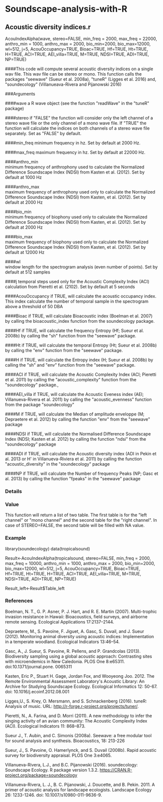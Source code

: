 # Soundscape-analysis-with-R


## Acoustic diversity indices.r

AcouIndexAlpha(wave, stereo=FALSE, min_freq = 2000, max_freq = 22000, anthro_min = 1000, anthro_max = 2000, bio_min=2000, bio_max=12000, wl=512, j=5, AcouOccupancy=TRUE, Bioac=TRUE, Hf=TRUE, Ht=TRUE, H=TRUE, ACI=TRUE, AEI_villa=TRUE, M=TRUE, NDSI=TRUE, ADI=TRUE, NP=TRUE)


####This code will compute several acoustic diversity indices on a single wav file. This wav file can be stereo or mono. This function calls the packages "seewave" (Sueur et al. 2008a), "tuneR" (Ligges et al. 2016) and, "soundecology" (Villanueava-Rivera and Pijanowski 2016)

###Arguments

####wave 
a R wave object (see the function "readWave" in the "tuneR" package)

####stereo 
if "FALSE" the function will consider only the left channel of a stereo wave file or the only channel of a mono wave file.
If "TRUE" the function will calculate the indices on both channels of a stereo wave file separately. Set as "FALSE" by default.

####min_freq
minimum frequency in hz. Set by default at 2000 Hz.

####max_freq
maximum frequency in hz. Set by default at 22000 Hz.

####anthro_min  
minimum frequency of anthrophony used to calculate the Normalized Difference Soundscape Index (NDSI) from Kasten et al. (2012). Set by default at 1000 Hz 

####anthro_max  
maximum frequency of anthrophony used only to calculate the Normalized Difference Soundscape Index (NDSI) from Kasten, et al. (2012). Set by default at 2000 Hz

####bio_min  
minimum frequency of biophony used only to calculate the Normalized Difference Soundscape Index (NDSI) from Kasten, et al. (2012). Set by default at 2000 Hz

####bio_max  
maximum frequency of biophony used only to calculate the Normalized Difference Soundscape Index (NDSI) from Kasten, et al. (2012). Set by default at 12000 Hz 

####wl  
window length for the spectrogram analysis (even number of points). Set by default at 512 samples 

####j
temporal steps used only for the Acoustic Complexity Index (ACI) calculation from Pieretti et al. (2102). Set by default at 5 seconds

####AcouOccupancy
if TRUE, will calculate the acoustic occupancy index. This index calculate the number of temporal sample in the spectrogram above a threshold of 50 DBA 

####Bioac
if TRUE, will calculate Bioacoustic index (Boelman et al. 2007) by calling the bioacoustic_index function from the soundecology package.

####Hf
if TRUE, will calculate the frequency Entropy (Hf; Sueur et al. 2008b) by calling the "sh" function from the "seewave" package.

####Ht
if TRUE, will calculate the temporal Entropy (Ht; Sueur et al. 2008b) by calling the "env" function from the "seewave" package.

####H
if TRUE, will calculate the Entropy index (H; Sueur et al. 2008b) by calling the "sh" and "env" function from the "seewave" package.

####ACI
if TRUE, will calculate the Acoustic Complexity Index (ACI; Pieretti et al. 2011) by calling the "acoustic_complexity" function from the "soundecology" package.,

####AEI_villa
if TRUE, will calculate the Acoustic Eveness index (AEI; Villanueva-Rivera et al. 2011) by calling the "acoustic_evenness" function from the package "soundecology"

####M
if TRUE, will calculate the Median of amplitude enveloppe (M; Depraetere et al. 2012) by calling the function "env" from the "seewave" package

####NDSI
if TRUE, will calculate the Normalised Difference Soundscape Index (NDSI; Kasten et al. 2012) by calling the function "ndsi" from the "soundecology" package

####ADI
if TRUE, will calculate the Acoustic diversity index (ADI in Pekin et al. 2013 or H' in Villanueva-Riviera et al. 2011) by calling the function "acoustic_diversity" in the "soundecology" package

####NP
if TRUE, will calculate the Number of frequency Peaks (NP; Gasc et al. 2013) by calling the function "fpeaks" in the "seewave" package

### Details


### Value
This function will return a list of two table. The first table is for the "left channel" or "mono channel" and the second table for the "right channel". In case of STEREO=FALSE, the second table will be filled with NA value.

### Example

library(soundecology)
data(tropicalsound)

Result<-AcouIndexAlpha(tropicalsound, stereo=FALSE, min_freq = 2000, max_freq = 10000, anthro_min = 1000, anthro_max = 2000, bio_min=2000, bio_max=12000, wl=512, j=5, AcouOccupancy=TRUE, Bioac=TRUE, Hf=TRUE, Ht=TRUE, H=TRUE, ACI=TRUE, AEI_villa=TRUE, M=TRUE, NDSI=TRUE, ADI=TRUE, NP=TRUE)

Result_left<-Result$Table_left


### References

Boelman, N. T., G. P. Asner, P. J. Hart, and R. E. Martin (2007). Multi-trophic invasion resistance in Hawaii: Bioacoustics, field surveys, and airborne remote sensing. Ecological Applications 17:2137–2144. 

Depraetere, M., S. Pavoine, F. Jiguet, A. Gasc, S. Duvail, and J. Sueur (2012). Monitoring animal diversity using acoustic indices: Implementation in a temperate woodland. Ecological Indicators 13:46–54. 

Gasc, A., J. Sueur, S. Pavoine, R. Pellens, and P. Grandcolas (2013). Biodiversity sampling using a global acoustic approach: Contrasting sites with microendemics in New Caledonia. PLOS One 8:e65311. doi:10.1371/journal.pone. 0065311 

Kasten, Eric P., Stuart H. Gage, Jordan Fox, and Wooyeong Joo. 2012. The Remote Environmental Assessment Laboratory's Acoustic Library: An Archive for Studying Soundscape Ecology. Ecological Informatics 12: 50-67. doi: 10.1016/j.ecoinf.2012.08.001 

Ligges,U., S. Krey, O. Mersmann, and S. Schnackenberg (2016). tuneR: Analysis of music. URL: http://r-forge.r-project.org/projects/tuner/.

Pieretti, N., A. Farina, and D. Morri (2011). A new methodology to infer the singing activity of an avian community: The Acoustic Complexity Index (ACI). Ecological Indicators 11: 868–873. 

Sueur J., T. Aubin, and C. Simonis (2008a). Seewave: a free modular tool for sound analysis and synthesis.
Bioacoustics, 18: 213-226

Sueur, J., S. Pavoine, O. Hamerlynck, and S. Duvail (2008b). Rapid acoustic survey for biodiversity appraisal. PLOS One 3:e4065. 

Villanueva-Rivera, L.J., and B.C. Pijanowski (2016). soundecology: Soundscape Ecology. R package version 1.3.2. https://CRAN.R-project.org/package=soundecology

Villanueva-Rivera, L. J., B. C. Pijanowski, J. Doucette, and B. Pekin. 2011. A primer of acoustic analysis for landscape ecologists. Landscape Ecology 26: 1233-1246. doi: 10.1007/s10980-011-9636-9.

